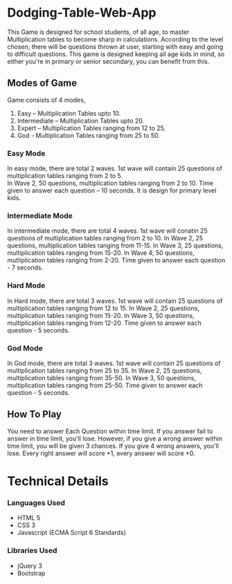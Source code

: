 # Dodging-Table-Web-App

This Game is designed for school students, of all age, to master Multiplication tables to become sharp in calculations.
According to the level chosen, there will be questions thrown at user, starting with easy and going to difficult questions.
This game is designed keeping all age kids in mind, so either you're in primary or senior secondary, you can benefit from this. 

## Modes of Game
Game consists of 4 modes,
1. Easy – Multiplication Tables upto 10.
2. Intermediate – Multiplication Tables upto 20.
3. Expert – Multiplication Tables ranging from 12 to 25.
4. God - Multiplication Tables ranging from 25 to 50. 

### Easy Mode
In easy mode, there are total 2 waves. 1st wave will contain 25 questions of multiplication tables ranging from 2 to 5.<br>
In Wave 2, 50 questions, multiplication tables ranging from 2 to 10. Time given to answer each question – 10 seconds.
It is design for primary level kids.

### Intermediate Mode
In intermediate mode, there are total 4 waves. 1st wave will conatin 25 questions of multiplication tables ranging from 2 to 10. 
In Wave 2, 25 questions, multiplication tables ranging from 11-15. In Wave 3, 25 questions, multiplication tables ranging from 15-20.
In Wave 4, 50 questions, mutliplication tables ranging from 2-20. Time given to answer each question - 7 seconds.

### Hard Mode
In Hard mode, there are total 3 waves. 1st wave will contain 25 questions of multiplication tables ranging from 12 to 15.
In Wave 2, 25 questions, multiplication tables ranging from 15-20. In Wave 3, 50 questions, multiplication tables ranging from 12-20.
Time given to answer each question - 5 seconds.

### God Mode
In God mode, there are total 3 waves. 1st wave will contain 25 questions of multiplication tables ranging from 25 to 35.
In Wave 2, 25 questions, multiplication tables ranging from 35-50. In Wave 3, 50 questions, multiplication tables ranging from 25-50.
Time given to answer each question - 5 seconds.


## How To Play
You need to answer Each Question within time limit. If you answer fail to answer in time limit, you'll lose. However, if you give a wrong answer within time limit, you will be given 3 chances. If you give 4 wrong answers, you'll lose. Every right answer will score +1, every answer will score +0.

# Technical Details

### Languages Used
* HTML 5
* CSS 3
* Javascript (ECMA Script 6 Standards)

### Libraries Used 
* jQuery 3
* Bootstrap
